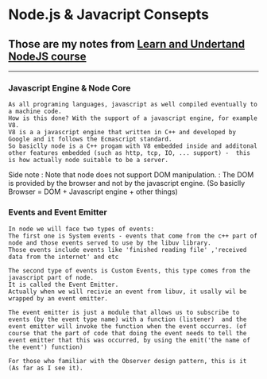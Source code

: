 #   Node.js & Javacript Consepts
## Those are my notes from [Learn and Undertand NodeJS course](https://www.udemy.com/course/understand-nodejs/)
---

### Javascript Engine & Node Core
    As all programing languages, javascript as well compiled eventually to a machine code.
    How is this done? With the support of a javascript engine, for example V8.
    V8 is a a javascript engine that written in C++ and developed by Google and it follows the Ecmascript standard.
    So basiclly node is a C++ progam with V8 embedded inside and additonal other features embedded (such as http, tcp, IO, ... support) -  this is how actually node suitable to be a server.

Side note
:   Note that node does not support DOM manipulation.
:   The DOM is provided by the browser and not by the javascript engine. (So basiclly Browser = DOM + Javascript engine + other things)


### Events and Event Emitter
    In node we will face two types of events:
    The first one is System events - events that come from the c++ part of node and those events served to use by the libuv library.
    Those events include events like 'finished reading file' ,'received data from the internet' and etc

    The second type of events is Custom Events, this type comes from the javascript part of node.
    It is called the Event Emitter.
    Actually when we will recivie an event from libuv, it usally wil be wrapped by an event emitter.
    
    The event emitter is just a module that allows us to subscribe to events (by the event type name) with a function (listener)  and the event emitter will invoke the function when the event occurres. (of course that the part of code that doing the event needs to tell the event emitter that this was occurred, by using the emit('the name of the event') function)

    For those who familiar with the Observer design pattern, this is it (As far as I see it).

